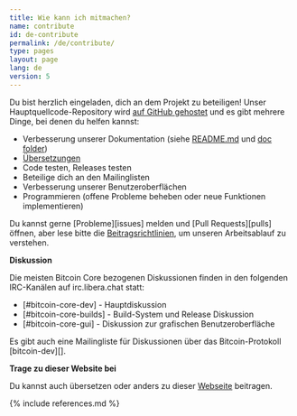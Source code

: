 ```yaml
---
title: Wie kann ich mitmachen?
name: contribute
id: de-contribute
permalink: /de/contribute/
type: pages
layout: page
lang: de
version: 5
---
```

Du bist herzlich eingeladen, dich an dem Projekt zu beteiligen!
Unser Hauptquellcode-Repository wird [auf GitHub gehostet](https://github.com/bitcoin/bitcoin/)
 und es gibt mehrere Dinge, bei denen du helfen kannst:

  - Verbesserung unserer Dokumentation (siehe [README.md][README.md] und [doc folder][doc])
  - [Übersetzungen][translation_process.md]
  - Code testen, Releases testen
  - Beteilige dich an den Mailinglisten
  - Verbesserung unserer Benutzeroberflächen
  - Programmieren (offene Probleme beheben oder neue Funktionen implementieren)

Du kannst gerne [Probleme][issues] melden und [Pull Requests][pulls] öffnen, 
aber lese bitte die [Beitragsrichtlinien](/de/faq/contributing-code), um 
unseren Arbeitsablauf zu verstehen.

**Diskussion**

Die meisten Bitcoin Core bezogenen Diskussionen finden in den folgenden 
IRC-Kanälen auf irc.libera.chat statt:

- [#bitcoin-core-dev] - Hauptdiskussion
- [#bitcoin-core-builds] - Build-System und Release Diskussion
- [#bitcoin-core-gui] - Diskussion zur grafischen Benutzeroberfläche

Es gibt auch eine Mailingliste für Diskussionen über das Bitcoin-Protokoll [bitcoin-dev][].

**Trage zu dieser Website bei**

Du kannst auch übersetzen oder anders zu dieser [Webseite][Website-Contrib] beitragen.

[README.md]: https://github.com/bitcoin/bitcoin/blob/master/README.md
[doc]: https://github.com/bitcoin/bitcoin/tree/master/doc
[translation_process.md]: https://github.com/bitcoin/bitcoin/blob/master/doc/translation_process.md
[website-contrib]: https://github.com/bitcoin-core/bitcoincore.org/blob/master/CONTRIBUTING.md

{% include references.md %}
